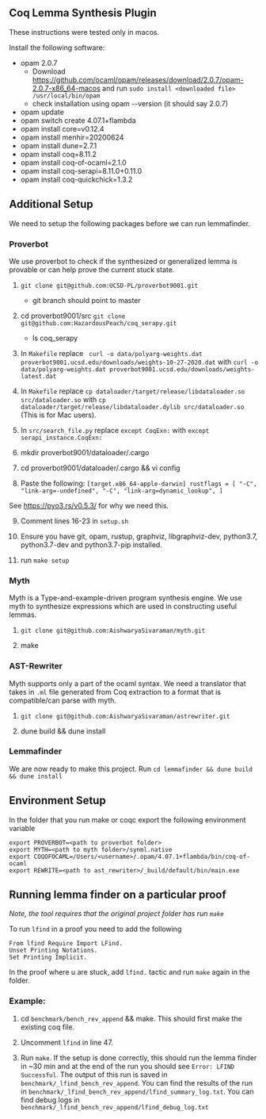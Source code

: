 Coq Lemma Synthesis Plugin
---------------------------
These instructions were tested only in macos.

Install the following software:

- opam 2.0.7 
    - Download https://github.com/ocaml/opam/releases/download/2.0.7/opam-2.0.7-x86_64-macos and run `sudo install <downloaded file> /usr/local/bin/opam`
    - check installation using opam --version (it should say 2.0.7)
- opam update
- opam switch create 4.07.1+flambda
- opam install core=v0.12.4
- opam install menhir=20200624
- opam install dune=2.7.1
- opam install coq=8.11.2
- opam install coq-of-ocaml=2.1.0
- opam install coq-serapi=8.11.0+0.11.0
- opam install coq-quickchick=1.3.2


## Additional Setup
We need to setup the following packages before we can run lemmafinder.

### Proverbot
We use proverbot to check if the synthesized or generalized lemma is provable or can help prove the current stuck state.

1. `git clone git@github.com:UCSD-PL/proverbot9001.git`
    - git branch should point to master

2. cd proverbot9001/src `git clone git@github.com:HazardousPeach/coq_serapy.git`
    - ls coq_serapy

3. In `Makefile` replace ` curl -o data/polyarg-weights.dat proverbot9001.ucsd.edu/downloads/weights-10-27-2020.dat` with `curl -o data/polyarg-weights.dat proverbot9001.ucsd.edu/downloads/weights-latest.dat`

4. In `Makefile` replace `cp dataloader/target/release/libdataloader.so src/dataloader.so` with `cp dataloader/target/release/libdataloader.dylib src/dataloader.so` (This is for Mac users).

5. In `src/search_file.py` replace `except CoqExn:` with `except serapi_instance.CoqExn:` 

6. mkdir proverbot9001/dataloader/.cargo

7. cd proverbot9001/dataloader/.cargo && vi config

8. Paste the following: `[target.x86_64-apple-darwin]
rustflags = [
  "-C", "link-arg=-undefined",
  "-C", "link-arg=dynamic_lookup",
]`


See https://pyo3.rs/v0.5.3/ for why we need this.

9. Comment lines 16-23 in `setup.sh`

10. Ensure you have git, opam, rustup, graphviz, libgraphviz-dev, python3.7, python3.7-dev and python3.7-pip installed.  

11. run `make setup`


### Myth
Myth is a Type-and-example-driven program synthesis engine. We use myth to synthesize expressions which are used in constructing useful lemmas.

1. `git clone git@github.com:AishwaryaSivaraman/myth.git`

2. make


### AST-Rewriter
Myth supports only a part of the ocaml syntax. We need a translator that takes in `.ml` file generated from Coq extraction to a format that is compatible/can parse with myth. 

1. `git clone git@github.com:AishwaryaSivaraman/astrewriter.git`

2. dune build && dune install

### Lemmafinder
We are now ready to make this project. 
Run `cd lemmafinder && dune build && dune install`

## Environment Setup
In the folder that you run make or coqc export the following environment variable

```
export PROVERBOT=<path to proverbot folder>
export MYTH=<path to myth folder>/synml.native
export COQOFOCAML=/Users/<username>/.opam/4.07.1+flambda/bin/coq-of-ocaml
export REWRITE=<path to ast_rewriter>/_build/default/bin/main.exe
```


## Running lemma finder on a particular proof 
<em> Note, the tool requires that the original project folder has run `make`</em>

To run ```lfind``` in a proof you need to add the following

```
From lfind Require Import LFind.
Unset Printing Notations.
Set Printing Implicit.
```

In the proof where u are stuck, add `lfind.` tactic and run `make` again in the folder. 

### Example: 
1. cd `benchmark/bench_rev_append` && make. 
This should first make the existing coq file. 

2. Uncomment `lfind` in line 47.

3. Run `make`. If the setup is done correctly, this should run the lemma finder in ~30 min and at the end of the run you should see  `Error: LFIND Successful`. The output of this run is saved in `benchmark/_lfind_bench_rev_append`. 
You can find the results of the run in `benchmark/_lfind_bench_rev_append/lfind_summary_log.txt`. You can find debug logs in `benchmark/_lfind_bench_rev_append/lfind_debug_log.txt`
